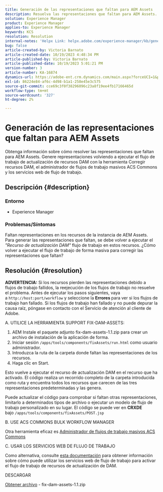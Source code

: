 ```yaml
---
title: Generación de las representaciones que faltan para AEM Assets
description: Resuelva las representaciones que faltan para AEM Assets. Genere representaciones con la herramienta Corregir recursos DAM, ACS Commons Bulk Workflow Manager y los servicios web de flujo de trabajo.
solution: Experience Manager
product: Experience Manager
applies-to: Experience Manager
keywords: KCS
resolution: Resolution
internal-notes: 'Helpx Link: helpx.adobe.com/experience-manager/kb/generating-the-missing-renditions-for-aem-assets.html'
bug: false
article-created-by: Victoria Barnato
article-created-date: 10/19/2023 4:48:34 PM
article-published-by: Victoria Barnato
article-published-date: 10/19/2023 5:01:21 PM
version-number: 3
article-number: KA-16874
dynamics-url: https://adobe-ent.crm.dynamics.com/main.aspx?forceUCI=1&pagetype=entityrecord&etn=knowledgearticle&id=b44dac56-9f6e-ee11-8df0-6045bd006793
exl-id: 86224e84-af6c-4d98-b1a1-258e45e3c575
source-git-commit: cce69c3f0f38296096c23a8f19ee4fb17166465d
workflow-type: tm+mt
source-wordcount: '327'
ht-degree: 2%

---
```


# Generación de las representaciones que faltan para AEM Assets


Obtenga información sobre cómo resolver las representaciones que faltan para AEM Assets. Genere representaciones volviendo a ejecutar el flujo de trabajo de actualización de recursos DAM con la herramienta Corregir recursos DAM, el administrador de flujos de trabajo masivos ACS Commons y los servicios web de flujo de trabajo.

## Descripción {#description}


### <b>Entorno</b>

- Experience Manager




### <b>Problemas/Síntomas</b>

Faltan representaciones en los recursos de la instancia de AEM Assets. Para generar las representaciones que faltan, se debe volver a ejecutar el *&quot;Recurso de actualización DAM&quot;* flujo de trabajo en estos recursos. ¿Cómo volver a ejecutar el flujo de trabajo de forma masiva para corregir las representaciones que faltan?


## Resolución {#resolution}


<b>ADVERTENCIA:</b> Si los recursos pierden las representaciones debido a flujos de trabajo fallidos, la reejecución de los flujos de trabajo no resuelve el problema. Antes de ejecutar los pasos siguientes, vaya a `http://host:port/workflow` y seleccione la <b>Errores </b>para ver si los flujos de trabajo han fallado. Si los flujos de trabajo han fallado y no puede depurar la causa raíz, póngase en contacto con el Servicio de atención al cliente de Adobe.

A. UTILICE LA HERRAMIENTA SUPPORT FIX-DAM-ASSETS:

1. AEM Instale el paquete adjunto fix-dam-assets-1.1.zip para crear un archivo de instalación de la aplicación de forma.
2. Iniciar sesión `/apps/tools/components/fixAssets/run.html` como usuario administrador.
3. Introduzca la ruta de la carpeta donde faltan las representaciones de los recursos.
4. Haga clic en Start.


Esto vuelve a ejecutar el recurso de actualización DAM en el recurso que ha activado. El código realiza un recorrido completo de la carpeta introducida como ruta y encuentra todos los recursos que carecen de las tres representaciones predeterminadas y las genera.

Puede actualizar el código para comprobar si faltan otras representaciones, limitarlo a determinados tipos de archivo o ejecutar un modelo de flujo de trabajo personalizado en su lugar. El código se puede ver en <b>CRXDE </b>bajo `/apps/tools/components/fixAssets/POST.jsp`



B. USE ACS COMMONS BULK WORKFLOW MANAGER

Otra herramienta eficaz es [Administrador de flujos de trabajo masivos ACS Commons](https://adobe-consulting-services.github.io/acs-aem-commons/features/bulk-workflow-manager/index.html)



C. USAR LOS SERVICIOS WEB DE FLUJO DE TRABAJO

Como alternativa, consulte [esta documentación](https://helpx.adobe.com/experience-manager/6-2/sites/developing/using/wf-program-interaction.html#Creating,%20Reading%20or%20Deleting%20Workflow%20Models) para obtener información sobre cómo puede utilizar los servicios web de flujo de trabajo para activar el flujo de trabajo de recursos de actualización de DAM.

DESCARGAR

[Obtener archivo](https://helpx.adobe.com/content/dam/help/en/experience-manager/kb/generating-the-missing-renditions-for-aem-assets/_jcr_content/main-pars/download_section/download-1/fix-dam-assets-11.zip "fix-dam-assets-1.1.zip") - fix-dam-assets-1.1.zip
